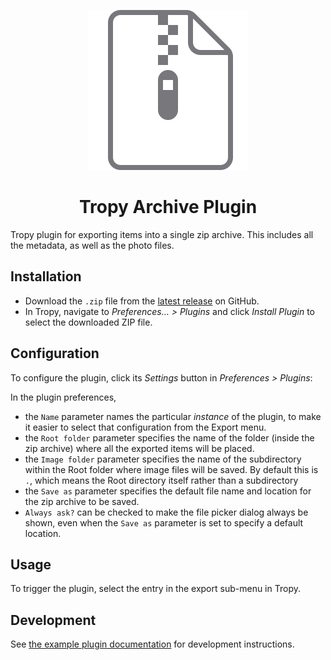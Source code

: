 <p align="center"><img src="icon.svg"></p>

<h1 align="center">Tropy Archive Plugin</h1>

Tropy plugin for exporting items into a single zip archive.
This includes all the metadata, as well as the photo files.

## Installation

- Download the `.zip` file from the [latest release](https://github.com/tropy/tropy-plugin-archive/releases/latest) on GitHub.
- In Tropy, navigate to _Preferences… > Plugins_
  and click _Install Plugin_ to select the downloaded ZIP file.

## Configuration

To configure the plugin, click its _Settings_ button in _Preferences > Plugins_:

In the plugin preferences,

- the `Name` parameter names the particular _instance_ of the plugin,
to make it easier to select that configuration from the Export menu.
- the `Root folder` parameter specifies the name of the folder
(inside the zip archive) where all the exported items will be placed.
- the `Image folder` parameter specifies the name of the subdirectory within the Root folder where image files will be saved.
By default this is `.`,
which means the Root directory itself rather than a subdirectory
- the `Save as` parameter specifies the default file name and location for the zip archive to be saved.
- `Always ask?` can be checked to make the file picker dialog always be shown,
even when the `Save as` parameter is set to specify a default location.

## Usage

To trigger the plugin, select the entry in the export sub-menu in Tropy.

## Development

See [the example plugin documentation](https://github.com/tropy/tropy-plugin-example/blob/main/README.md#developing-and-debugging) for development instructions.
